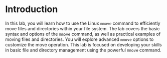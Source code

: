 # Introduction

In this lab, you will learn how to use the Linux `mmove` command to efficiently move files and directories within your file system. The lab covers the basic syntax and options of the `mmove` command, as well as practical examples of moving files and directories. You will explore advanced `mmove` options to customize the move operation. This lab is focused on developing your skills in basic file and directory management using the powerful `mmove` command.
